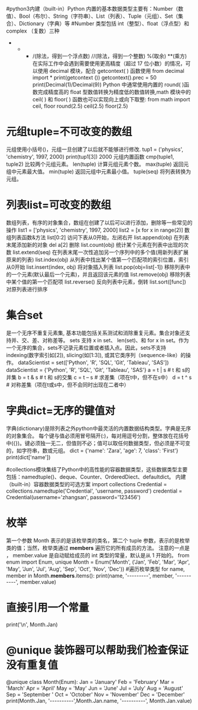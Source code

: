 #python3内建（built-in）Python 内置的基本数据类型主要有：Number（数值）、Bool（布尔）、String（字符串）、List（列表）、Tuple（元组）、Set（集合）、Dictionary（字典）等
#Number 类型包括 int（整型）、float（浮点型）和 complex （复数）三种
+ - * /(除法，得到一个浮点数) //(除法，得到一个整数) %(取余)  **(乘方)
在实际工作中会遇到需要使用更高精度（超过 17 位小数）的情况，可以使用 decimal 模块，配合 getcontext( ) 函数使用
from decimal import *
print(getcontext ())
getcontext().prec = 50
print(Decimal(1)/Decimal(9))
Python 中通常使用内置的 round( )函数完成精度高的 float 型数值转换为精度低的数值转换,math 模块中的 ceil( ) 和 floor( ) 函数也可以实现向上或向下取整:
from math import ceil, floor
round(2.5)
ceil(2.5)
floor(2.5)
# 元组tuple=不可改变的数组
元组使用小括号()，元组一旦创建了以后就不能够进行修改.
tup1 = ('physics', 'chemistry', 1997, 2000)
print(tup1[3]) 2000
元组内置函数
cmp(tuple1, tuple2) 比较两个元组元素。
len(tuple) 计算元组元素个数。
max(tuple) 返回元组中元素最大值。
min(tuple) 返回元组中元素最小值。
tuple(seq) 将列表转换为元组。

# 列表list=可改变的数组
数组列表，有序的对象集合，数组在创建了以后可以进行添加，删除等一些常见的操作
list1 = ['physics', 'chemistry', 1997, 2000]
list2 = [x for x in range(2)]
数组列表函数&方法
list[0:2] 访问下表从0开始，左闭右开
list.append(obj) 在列表末尾添加新的对象
del a[2] 删除
list.count(obj) 统计某个元素在列表中出现的次数
list.extend(seq) 在列表末尾一次性追加另一个序列中的多个值(用新列表扩展原来的列表)
list.index(obj) 从列表中找出某个值第一个匹配项的索引位置，索引从0开始
list.insert(index, obj) 将对象插入列表
list.pop(obj=list[-1]) 移除列表中的一个元素(默认最后一个元素)，并且返回该元素的值
list.remove(obj) 移除列表中某个值的第一个匹配项
list.reverse() 反向列表中元素，倒转
list.sort([func]) 对原列表进行排序

# 集合set
是一个无序不重复元素集, 基本功能包括关系测试和消除重复元素。集合对象还支持并、交、差、对称差等。
sets 支持 x in set、 len(set)、和 for x in set。作为一个无序的集合，sets不记录元素位置或者插入点。因此，sets不支持 indexing(数字索引如[2]), slicing(如[1:3]), 或其它类序列（sequence-like）的操作。
dataScientist = set(['Python', 'R', 'SQL', 'Git', 'Tableau', 'SAS'])  
dataScientist = {'Python', 'R', 'SQL', 'Git', 'Tableau', 'SAS'} 
a = t | s # t 和 s的并集 
b = t & s # t 和 s的交集 
c = t – s # 求差集（项在t中，但不在s中） 
d = t ^ s # 对称差集（项在t或s中，但不会同时出现在二者中） 

# 字典dict=无序的键值对
字典(dictionary)是除列表之外python中最灵活的内置数据结构类型。字典是无序的对象集合。
每个键与值必须用冒号隔开(:)，每对用逗号分割，整体放在花括号中({})。键必须独一无二，但值则不必；值可以取任何数据类型，但必须是不可变的，如字符串，数或元组。
dict = {'name': 'Zara', 'age': 7, 'class': 'First'}
print(dict['name'])

#collections模块集结了Python中的高性能的容器数据类型，这些数据类型主要包括：namedtuple()、deque、Counter、OrderedDiect、defaultdict。
内建（built-in）容器数据类型的可选方案
import collections
Credential = collections.namedtuple('Credential', 'username, password')
credential = Credential(username='zhangsan', password='123456')

# 枚举
第一个参数 Month 表示的是该枚举类的类名，第二个 tuple 参数，表示的是枚举类的值；当然，枚举类通过 __members__ 遍历它的所有成员的方法。
注意的一点是 ， member.value 是自动赋给成员的 int 类型的常量，默认是从 1 开始的。
from enum import Enum, unique
Month = Enum('Month', ('Jan', 'Feb', 'Mar', 'Apr', 'May', 'Jun', 'Jul', 'Aug', 'Sep', 'Oct', 'Nov', 'Dec'))
#遍历枚举类型
for name, member in Month.__members__.items():
    print(name, '---------', member, '----------', member.value)
# 直接引用一个常量
print('\n', Month.Jan)

# @unique 装饰器可以帮助我们检查保证没有重复值
@unique
class Month(Enum):
    Jan = 'January'
    Feb = 'February'
    Mar = 'March'
    Apr = 'April'
    May = 'May'
    Jun = 'June'
    Jul = 'July'
    Aug = 'August'
    Sep = 'September '
    Oct = 'October'
    Nov = 'November'
    Dec = 'December'
print(Month.Jan, '----------',Month.Jan.name, '----------', Month.Jan.value)